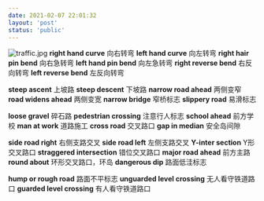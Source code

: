 ```yaml
---
date: 2021-02-07 22:01:32
layout: 'post'
status: 'public'
---
```

![traffic.jpg](https://i.loli.net/2021/02/25/MVAgQE7dP6qSTKa.jpg)
**right hand curve** 向右转弯
**left hand curve** 向左转弯
**right hair pin bend** 向右急转弯
**left hand pin bend** 向左急转弯
**right reverse bend** 右反向转弯
**left reverse bend** 左反向转弯

**steep ascent** 上坡路
**steep descent** 下坡路
**narrow road ahead** 两侧变窄
**road widens ahead** 两侧变宽
**narrow bridge** 窄桥标志
**slippery road** 易滑标志

**loose gravel** 碎石路
**pedestrian crossing** 注意行人标志
**school ahead** 前方学校
**man at work** 道路施工
**cross road** 交叉路口
**gap in median** 安全岛间隙

**side road right** 右侧支路交叉
**side road left** 左侧支路交叉
**Y-inter section** Y形交叉路口
**straggered intersection** 错位交叉路口
**major road ahead** 前方主路
**round about** 环形交叉路口，环岛
**dangerous dip** 路面低洼标志

**hump or rough road** 路面不平标志
**unguarded level crossing** 无人看守铁道路口
**guarded level crossing** 有人看守铁道路口